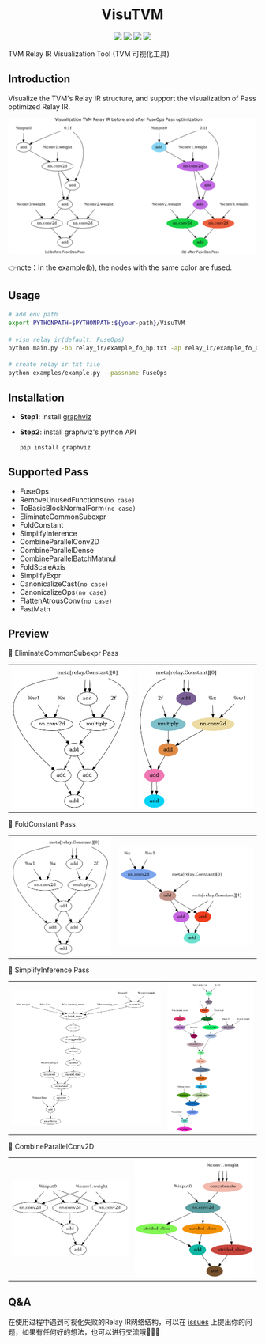 <p align="center"><h1 align="center">VisuTVM</h1></p>

<p align="center">
    <a href=""><img src="https://img.shields.io/badge/author-xiayouran-orange.svg"></a>
    <a href="./LICENSE"><img src="https://img.shields.io/badge/license-Apache--2.0-dfd.svg"></a>
    <a href=""><img src="https://img.shields.io/badge/python-3.8.13+-aff.svg"></a>
    <a href=""><img src="https://img.shields.io/badge/os-linux%2C%20win%2C%20mac-pink.svg"></a>
</p>

TVM Relay IR Visualization Tool (TVM 可视化工具)

## Introduction

Visualize the TVM's Relay IR structure, and support the visualization of Pass optimized Relay IR.

<p align="center">
<img src="imgs/preview.png" alt="Visu Relay IR"/>
</p>

👉note：In the example(b), the nodes with the same color are fused.

## Usage

```bash
# add env path
export PYTHONPATH=$PYTHONPATH:${your-path}/VisuTVM

# visu relay ir(default: FuseOps)
python main.py -bp relay_ir/example_fo_bp.txt -ap relay_ir/example_fo_ap.txt -sn example

# create relay ir txt file
python examples/example.py --passname FuseOps
```

## Installation

- **Step1**: install [graphviz](https://graphviz.org/download/)
- **Step2**: install graphviz's python API

  ```bash
  pip install graphviz
  ```

## Supported Pass

- FuseOps
- RemoveUnusedFunctions`(no case)`
- ToBasicBlockNormalForm`(no case)`
- EliminateCommonSubexpr
- FoldConstant
- SimplifyInference
- CombineParallelConv2D
- CombineParallelDense
- CombineParallelBatchMatmul
- FoldScaleAxis
- SimplifyExpr
- CanonicalizeCast`(no case)`
- CanonicalizeOps`(no case)`
- FlattenAtrousConv`(no case)`
- FastMath

## Preview

🚀️ EliminateCommonSubexpr Pass

<table align="center"><tr>
<td><img src="imgs/eliminate_common_subexpr_bp.png"></td>
<td><img src="imgs/eliminate_common_subexpr_ap.png"></td>
</tr></table>

🚀️ FoldConstant Pass

<table align="center"><tr>
<td><img src="imgs/fold_constant_bp.png"></td>
<td><img src="imgs/fold_constant_ap.png"></td>
</tr></table>

🚀️ SimplifyInference Pass

<table align="center"><tr>
<td><img src="imgs/simplify_inference_bp.png"></td>
<td><img src="imgs/simplify_inference_ap.png"></td>
</tr></table>

🚀️ CombineParallelConv2D

<table align="center"><tr>
<td><img src="imgs/combine_parallel_conv2d_bp.png"></td>
<td><img src="imgs/combine_parallel_conv2d_ap.png"></td>
</tr></table>

## Q&A

在使用过程中遇到可视化失败的Relay IR网络结构，可以在 [issues](https://github.com/xiayouran/VisuTVM/issues) 上提出你的问题，如果有任何好的想法，也可以进行交流哦👏👏👏
